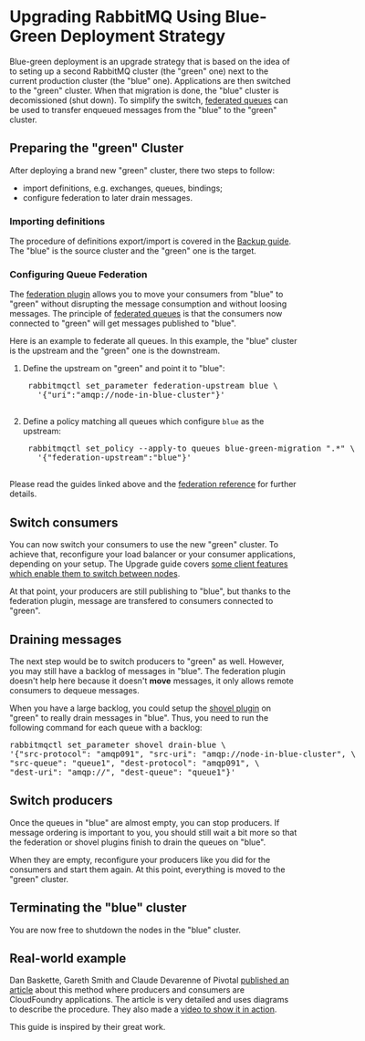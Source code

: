 # Upgrading RabbitMQ Using Blue-Green Deployment Strategy

Blue-green deployment is an upgrade strategy that is based on the idea of to seting up
a second RabbitMQ cluster (the "green" one) next to the current production
cluster (the "blue" one). Applications are then switched to the "green"
cluster. When that migration is done, the "blue" cluster is decomissioned (shut down).
To simplify the switch, [federated queues](http://www.rabbitmq.com/federated-queues.html)
can be used to transfer enqueued messages from the "blue" to the "green" cluster.

## Preparing the "green" Cluster

After deploying a brand new "green" cluster, there two steps to follow:

 * import definitions, e.g. exchanges, queues, bindings;
 * configure federation to later drain messages.

### Importing definitions

The procedure of definitions export/import is
covered in the [Backup guide](backup.html#definitions-export).
The "blue" is the source cluster and the "green" one is the target.

### Configuring Queue Federation

The [federation plugin](federation.html) allows you to move your consumers
from "blue" to "green" without disrupting the message consumption and without
loosing messages. The principle of [federated queues](/federated-queues.html)
is that the consumers now connected to "green" will get messages published to
"blue".

Here is an example to federate all queues. In this example, the "blue" cluster
is the upstream and the "green" one is the downstream.

1. Define the upstream on "green" and point it to "blue":

    <pre class="sourcecode sh">
    rabbitmqctl set_parameter federation-upstream blue \
      '{"uri":"amqp://node-in-blue-cluster"}'
    </pre>

1. Define a policy matching all queues which configure `blue` as the upstream:

    <pre class="sourcecode sh">
    rabbitmqctl set_policy --apply-to queues blue-green-migration ".*" \
      '{"federation-upstream":"blue"}'
    </pre>

Please read the guides linked above and the
[federation reference](/federation-reference.html) for further details.

## Switch consumers

You can now switch your consumers to use the new "green" cluster. To achieve
that, reconfigure your load balancer or your consumer applications, depending
on your setup. The Upgrade guide covers [some client features which enable
them to switch between nodes](upgrade.html#rabbitmq-restart-handling).

At that point, your producers are still publishing to "blue", but thanks to
the federation plugin, message are transfered to consumers connected to "green".

## Draining messages

The next step would be to switch producers to "green" as well. However, you may
still have a backlog of messages in "blue". The federation plugin doesn't help
here because it doesn't **move** messages, it only allows remote consumers to
dequeue messages.

When you have a large backlog, you could setup the [shovel plugin](/shovel-dynamic.html)
on "green" to really drain messages in "blue". Thus, you need to run the
following command for each queue with a backlog:

<pre class="sourcecode sh">
rabbitmqctl set_parameter shovel drain-blue \
'{"src-protocol": "amqp091", "src-uri": "amqp://node-in-blue-cluster", \
"src-queue": "queue1", "dest-protocol": "amqp091", \
"dest-uri": "amqp://", "dest-queue": "queue1"}'
</pre>

## Switch producers

Once the queues in "blue" are almost empty, you can stop producers. If message
ordering is important to you, you should still wait a bit more so that the
federation or shovel plugins finish to drain the queues on "blue".

When they are empty, reconfigure your producers like you did for the consumers
and start them again. At this point, everything is moved to the "green" cluster.

## Terminating the "blue" cluster

You are now free to shutdown the nodes in the "blue" cluster.

## Real-world example

Dan Baskette, Gareth Smith and Claude Devarenne of Pivotal
[published an article](https://content.pivotal.io/blog/blue-green-application-deployments-with-rabbitmq)
about this method where producers and consumers are CloudFoundry applications.
The article is very detailed  and uses diagrams to describe the procedure.
They also made a [video to show it in action](https://www.youtube.com/watch?v=S2oO-t-E38c).

This guide is inspired by their great work.
